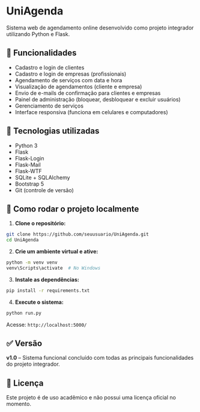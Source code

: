 # UniAgenda

Sistema web de agendamento online desenvolvido como projeto integrador utilizando Python e Flask.

## 🔧 Funcionalidades

- Cadastro e login de clientes
- Cadastro e login de empresas (profissionais)
- Agendamento de serviços com data e hora
- Visualização de agendamentos (cliente e empresa)
- Envio de e-mails de confirmação para clientes e empresas
- Painel de administração (bloquear, desbloquear e excluir usuários)
- Gerenciamento de serviços
- Interface responsiva (funciona em celulares e computadores)

## 🧰 Tecnologias utilizadas

- Python 3
- Flask
- Flask-Login
- Flask-Mail
- Flask-WTF
- SQLite + SQLAlchemy
- Bootstrap 5
- Git (controle de versão)

## 🚀 Como rodar o projeto localmente

1. **Clone o repositório:**

```bash
git clone https://github.com/seuusuario/UniAgenda.git
cd UniAgenda
```

2. **Crie um ambiente virtual e ative:**

```bash
python -m venv venv
venv\Scripts\activate  # No Windows
```

3. **Instale as dependências:**

```bash
pip install -r requirements.txt
```

4. **Execute o sistema:**

```bash
python run.py
```

Acesse: `http://localhost:5000/`

## ✅ Versão

**v1.0** – Sistema funcional concluído com todas as principais funcionalidades do projeto integrador.

## 📄 Licença

Este projeto é de uso acadêmico e não possui uma licença oficial no momento.
